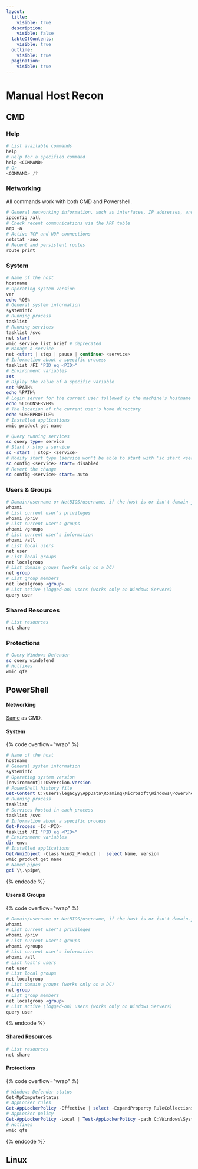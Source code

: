 ```yaml
---
layout:
  title:
    visible: true
  description:
    visible: false
  tableOfContents:
    visible: true
  outline:
    visible: true
  pagination:
    visible: true
---
```


# Manual Host Recon

## CMD

### Help

```powershell
# List available commands
help
# Help for a specified command
help <COMMAND>
# Or
<COMMAND> /?
```

### Networking

All commands work with both CMD and Powershell.

```powershell
# General networking information, such as interfaces, IP addresses, and DNS
ipconfig /all
# Check recent communications via the ARP table
arp -a
# Active TCP and UDP connections
netstat -ano
# Recent and persistent routes
route print
```

### System

```powershell
# Name of the host
hostname
# Operating system version
ver
echo %OS%
# General system information
systeminfo
# Running process
tasklist
# Running services
tasklist /svc
net start
wmic service list brief # deprecated
# Manage a service
net <start | stop | pause | continue> <service>
# Information about a specific process
tasklist /FI "PID eq <PID>"
# Environment variables
set
# Diplay the value of a specific variable
set %PATH%
echo %PATH%
# Login server for the current user followed by the machine's hostname
echo %LOGONSERVER%
# The location of the current user's home directory
echo %USERPROFILE%
# Installed applications
wmic product get name
```

```powershell
# Query running services
sc query type= service
# Start / stop a service
sc <start | stop> <service>
# Modify start type (service won't be able to start with 'sc start <service>'
sc config <service> start= disabled
# Revert the change
sc config <service> start= auto
```

### Users & Groups

```powershell
# Domain/username or NetBIOS/username, if the host is or isn't domain-joined, respectively
whoami
# List current user's privileges
whoami /priv
# List current user's groups
whoami /groups
# List current user's information
whoami /all
# List local users
net user
# List local groups
net localgroup
# List domain groups (works only on a DC)
net group
# List group members
net localgroup <group>
# List active (logged-on) users (works only on Windows Servers)
query user
```

### Shared Resources

```powershell
# List resources
net share
```

### Protections

```powershell
# Query Windows Defender
sc query windefend
# Hotfixes
wmic qfe
```

## PowerShell

#### Networking

[Same](manual-host-recon.md#cmd) as CMD.

#### System

{% code overflow="wrap" %}
```powershell
# Name of the host
hostname
# General system information
systeminfo
# Operating system version
[environment]::OSVersion.Version
# PowerShell history file
Get-Content C:\Users\legacyy\AppData\Roaming\Microsoft\Windows\PowerShell\PSReadLine\ConsoleHost_history.txt
# Running process
tasklist
# Services hosted in each process
tasklist /svc
# Information about a specific process
Get-Process -Id <PID>
tasklist /FI "PID eq <PID>"
# Environment variables
dir env:
# Installed applications
Get-WmiObject -Class Win32_Product |  select Name, Version
wmic product get name
# Named pipes
gci \\.\pipe\
```
{% endcode %}

#### Users & Groups

{% code overflow="wrap" %}
```powershell
# Domain/username or NetBIOS/username, if the host is or isn't domain-joined, respectively
whoami
# List current user's privileges
whoami /priv
# List current user's groups
whoami /groups
# List current user's information
whoami /all
# List host's users
net user
# List local groups
net localgroup
# List domain groups (works only on a DC)
net group
# List group members
net localgroup <group>
# List active (logged-on) users (works only on Windows Servers)
query user
```
{% endcode %}

#### Shared Resources

```powershell
# List resources
net share
```

#### Protections

{% code overflow="wrap" %}
```powershell
# Windows Defender status
Get-MpComputerStatus
# AppLocker rules
Get-AppLockerPolicy -Effective | select -ExpandProperty RuleCollections
# AppLocker policy
Get-AppLockerPolicy -Local | Test-AppLockerPolicy -path C:\Windows\System32\cmd.exe -User Everyone
# Hotfixes
wmic qfe
```
{% endcode %}

## Linux


